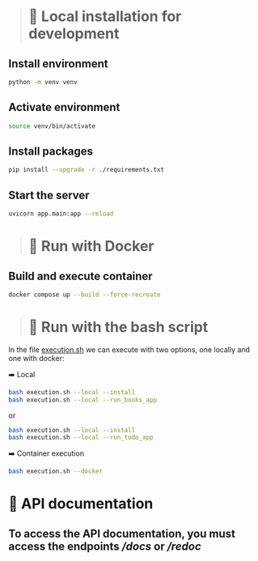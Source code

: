 ># 🫱 Local installation for development
## Install environment
```bash
python -m venv venv
```

## Activate environment
```bash
source venv/bin/activate
```

## Install packages
```bash
pip install --upgrade -r ./requirements.txt
```

## Start the server
```bash
uvicorn app.main:app --reload
```

> # 🫱 Run with Docker
## Build and execute container
```bash
docker compose up --build --force-recreate
```

> # 🫱 Run with the bash script
In the file [execution.sh](./execution.sh) we can execute with two options, one locally and one with docker:

➡️ Local
```bash
bash execution.sh --local --install
bash execution.sh --local --run_books_app
```
or

```bash
bash execution.sh --local --install
bash execution.sh --local --run_todo_app
```

➡️ Container execution 
```bash
bash execution.sh --docker
```
# 🫱 API documentation
## To access the API documentation, you must access the endpoints */docs* or */redoc*